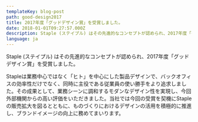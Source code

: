 ```yaml
---
templateKey: blog-post
path: good-design2017
title: 2017年度「グッドデザイン賞」を受賞しました。
date: 2018-01-01T09:27:57.000Z
description: Staple (ステイプル) はその先進的なコンセプトが認められ、2017年度「グッドデザイン賞」を受賞しました。
language: ja
---
```

Staple (ステイプル) はその先進的なコンセプトが認められ、2017年度「グッドデザイン賞」を受賞しました。

Stapleは業務中心ではなく「ヒト」を中心にした製品デザインで、バックオフィスの効率性だけでなく、同時に主役である従業員の使い勝手をより追求しました。その成果として、業務シーンに調和するモダンなデザイン性を実現し、今回外部機関からの高い評価をいただきました。当社では今回の受賞を契機にStapleの販売拡大を図るとともに、ものづくりにおけるデザインの活用を積極的に推進し、ブランドイメージの向上に務めてまいります。

